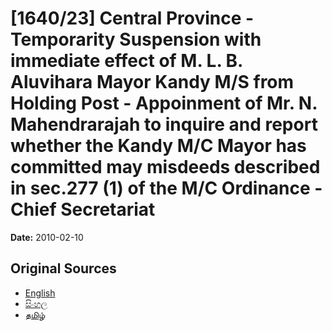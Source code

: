 # [1640/23] Central Province - Temporarity Suspension with immediate effect of M. L. B. Aluvihara Mayor Kandy M/S from Holding Post - Appoinment of Mr. N. Mahendrarajah to inquire and report whether the Kandy M/C Mayor has committed may misdeeds described in sec.277 (1) of the M/C Ordinance - Chief Secretariat

**Date:** 2010-02-10

## Original Sources

- [English](https://documents.gov.lk/view/extra-gazettes/2010/2/1640-23_E.pdf)
- [සිංහල](https://documents.gov.lk/view/extra-gazettes/2010/2/1640-23_S.pdf)
- [தமிழ்](https://documents.gov.lk/view/extra-gazettes/2010/2/1640-23_T.pdf)
